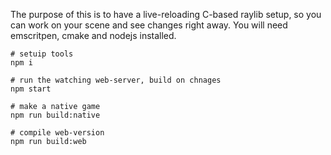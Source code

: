 The purpose of this is to have a live-reloading C-based raylib setup, so you can work on your scene and see changes right away. You will need emscritpen, cmake and nodejs installed.

```
# setuip tools
npm i

# run the watching web-server, build on chnages
npm start

# make a native game
npm run build:native

# compile web-version
npm run build:web
```